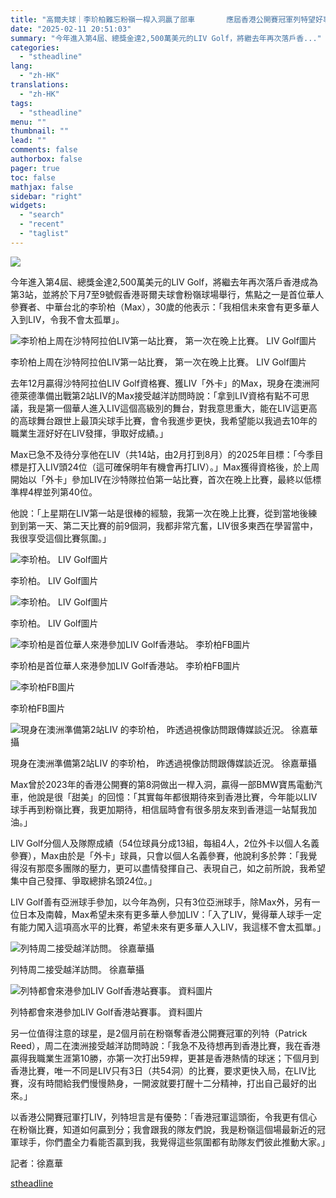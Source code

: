 ```yaml
---
title: "高爾夫球｜李玠柏難忘粉嶺一桿入洞贏了部車       應屆香港公開賽冠軍列特望好事成雙"
date: "2025-02-11 20:51:03"
summary: "今年進入第4屆、總獎金達2,500萬美元的LIV Golf，將繼去年再次落戶香..."
categories:
  - "stheadline"
lang:
  - "zh-HK"
translations:
  - "zh-HK"
tags:
  - "stheadline"
menu: ""
thumbnail: ""
lead: ""
comments: false
authorbox: false
pager: true
toc: false
mathjax: false
sidebar: "right"
widgets:
  - "search"
  - "recent"
  - "taglist"
---
```


![](https://image.stheadline.com/f/680p0/0x0/100/none/8fd822f8d1bb9ba0a7b35c687697c786/stheadline/inewsmedia/20250211/_2025021120434886377.jpg)






今年進入第4屆、總獎金達2,500萬美元的LIV Golf，將繼去年再次落戶香港成為第3站，並將於下月7至9號假香港哥爾夫球會粉嶺球場舉行，焦點之一是首位華人參賽者、中華台北的李玠柏（Max），30歲的他表示：「我相信未來會有更多華人入到LIV，令我不會太孤單」。


 ![李玠柏上周在沙特阿拉伯LIV第一站比賽， 第一次在晚上比賽。 LIV Golf圖片](https://image.hkhl.hk/f/1024p0/0x0/100/none/bccc318ee0b754aa90c79d89d01a16ef/2025-02/LIV_GOLF_PHOTO_1_.jpg)


李玠柏上周在沙特阿拉伯LIV第一站比賽， 第一次在晚上比賽。 LIV Golf圖片




去年12月贏得沙特阿拉伯LIV Golf資格賽、獲LIV「外卡」的Max，現身在澳洲阿德萊德準備出戰第2站LIV的Max接受越洋訪問時說：「拿到LIV資格有點不可思議，我是第一個華人進入LIV這個高級別的舞台，對我意思重大，能在LIV這更高的高球舞台跟世上最頂尖球手比賽，會令我進步更快，我希望能以我過去10年的職業生涯好好在LIV發揮，爭取好成績。」

Max已急不及待分享他在LIV（共14站，由2月打到8月）的2025年目標：「今季目標是打入LIV頭24位（這可確保明年有機會再打LIV）。」Max獲得資格後，於上周開始以「外卡」參加LIV在沙特隊拉伯第一站比賽，首次在晚上比賽，最終以低標準桿4桿並列第40位。

他說：「上星期在LIV第一站是很棒的經驗，我第一次在晚上比賽，從到當地後練到到第一天、第二天比賽的前9個洞，我都非常亢奮，LIV很多東西在學習當中，我很享受這個比賽氛圍。」  


 ![李玠柏。 LIV Golf圖片](https://image.hkhl.hk/f/1024p0/0x0/100/none/fbcf2829c540a886a5aef673c65f5751/2025-02/LIV_GOLF_PHOTO_2_.jpg)


李玠柏。 LIV Golf圖片



 ![李玠柏。 LIV Golf圖片](https://image.hkhl.hk/f/1024p0/0x0/100/none/4f7554f6a38d8f150c8a19707e7e3234/2025-02/LIV_GOLF_PHOTO_3_.jpg)


李玠柏。 LIV Golf圖片



 ![李玠柏是首位華人來港參加LIV Golf香港站。 李玠柏FB圖片](https://image.hkhl.hk/f/1024p0/0x0/100/none/9787ea2457dff5197b8f288077e41ef8/2025-02/MAXLEE_FB_2_.jpg)


李玠柏是首位華人來港參加LIV Golf香港站。 李玠柏FB圖片



 ![  李玠柏FB圖片](https://image.hkhl.hk/f/1024p0/0x0/100/none/49b5fb171c08fc95c5218cebdc87ba05/2025-02/MAXLEE_FB_1_.jpg)


李玠柏FB圖片



 ![現身在澳洲準備第2站LIV 的李玠柏， 昨透過視像訪問跟傳媒談近況。 徐嘉華攝](https://image.hkhl.hk/f/1024p0/0x0/100/none/b187d8d875c1fd76de92d1394a23bec6/2025-02/MAXLEE_ZOOM_.jpg)


現身在澳洲準備第2站LIV 的李玠柏， 昨透過視像訪問跟傳媒談近況。 徐嘉華攝




Max曾於2023年的香港公開賽的第8洞做出一桿入洞，贏得一部BMW寶馬電動汽車，他說是很「甜美」的回憶：「其實每年都很期待來到香港比賽，今年能以LIV 球手再到粉嶺比賽，我更加期待，相信屆時會有很多朋友來到香港這一站幫我加油。」

LIV Golf分個人及隊際成績（54位球員分成13組，每組4人，2位外卡以個人名義參賽），Max由於是「外卡」球員，只會以個人名義參賽，他說利多於弊：「我覺得沒有那麼多團隊的壓力，更可以盡情發揮自己、表現自己，如之前所說，我希望集中自己發揮、爭取總排名頭24位。」

LIV Golf善有亞洲球手參加，以今年為例，只有3位亞洲球手，除Max外，另有一位日本及南韓，Max希望未來有更多華人參加LIV：「入了LIV，覺得華人球手一定有能力闖入這項高水平的比賽，希望未來有更多華人入LIV，我這樣不會太孤單。」


 ![列特周二接受越洋訪問。 徐嘉華攝](https://image.hkhl.hk/f/1024p0/0x0/100/none/02beab31912430f2579ef7fe4c1d53f1/2025-02/WhatsApp_Image_2025-02-11_at_2_54_08_PM.jpeg)


列特周二接受越洋訪問。 徐嘉華攝




 ![列特都會來港參加LIV Golf香港站賽事。  資料圖片](https://image.hkhl.hk/f/1024p0/0x0/100/none/941a1f71cd784af068e221fa10c2ea65/2025-02/2__5.jpg)


列特都會來港參加LIV Golf香港站賽事。 資料圖片




另一位值得注意的球星，是2個月前在粉嶺奪香港公開賽冠軍的列特（Patrick Reed），周二在澳洲接受越洋訪問時說：「我急不及待想再到香港比賽，我在香港贏得我職業生涯第10勝，亦第一次打出59桿，更甚是香港熱情的球迷；下個月到香港比賽，唯一不同是LIV只有3日（共54洞）的比賽，要求更快入局，在LIV比賽，沒有時間給我們慢慢熱身，一開波就要打醒十二分精神，打出自己最好的出來。」

以香港公開賽冠軍打LIV，列特坦言是有優勢：「香港冠軍這頭銜，令我更有信心在粉嶺比賽，知道如何贏到分；我會跟我的隊友們說，我是粉嶺這個場最新近的冠軍球手，你們盡全力看能否贏到我，我覺得這些氛圍都有助隊友們彼此推動大家。」

記者：徐嘉華

[stheadline](https://std.stheadline.com/realtime/article/2052198/即時-體育-高爾夫球-李玠柏難忘粉嶺一桿入洞贏了部車-應屆香港公開賽冠軍列特望好事成雙)
